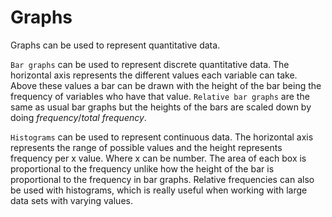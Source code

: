 # Graphs

Graphs can be used to represent quantitative data.

`Bar graphs` can be used to represent discrete quantitative data. The horizontal axis represents the different values each variable can take. Above these values a bar can be drawn with the height of the bar being the frequency of variables who have that value. `Relative bar graphs` are the same as usual bar graphs but the heights of the bars are scaled down by doing $frequency/total \ frequency$.

`Histograms` can be used to represent continuous data. The horizontal axis represents the range of possible values and the height represents frequency per x value. Where x can be number. The area of each box is proportional to the frequency unlike how the height of the bar is proportional to the frequency in bar graphs. Relative frequencies can also be used with histograms, which is really useful when working with large data sets with varying values.